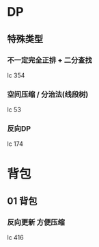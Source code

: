 # DP
## 特殊类型
### 不一定完全正排 + 二分查找
lc 354
### 空间压缩 / 分治法(线段树)
lc 53
### 反向DP
lc 174
# 背包
## 01 背包
### 反向更新 方便压缩
lc 416
